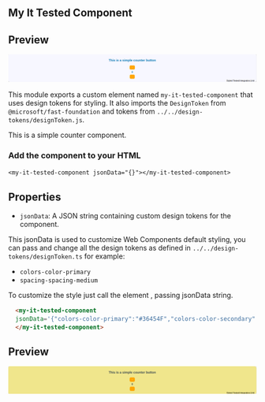 ## My It Tested  Component

## Preview
![Default](/assets/it-default.png)

This module exports a custom element named `my-it-tested-component` that uses design tokens for styling. It also imports the `DesignToken`  from `@microsoft/fast-foundation` and tokens from `../../design-tokens/designToken.js`.

This is a simple counter component.

### Add the component to your HTML
```
<my-it-tested-component jsonData="{}"></my-it-tested-component>
```
## Properties
* `jsonData`: A JSON string containing custom design tokens for the component.

This jsonData is used to customize Web Components default styling, you can pass and change all the design tokens as defined in `../../design-tokens/designToken.ts` for example:

* `colors-color-primary`
* `spacing-spacing-medium`

To customize the style just call the element , passing jsonData string.

```html
  <my-it-tested-component 
  jsonData='{"colors-color-primary":"#36454F","colors-color-secondary":"#F0E68C"}'>
  </my-it-tested-component>
```
## Preview
![Default](/assets/it-custom.png)

